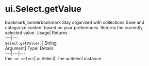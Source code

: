  
#  ui.Select.getValue 
bookmark_borderbookmark Stay organized with collections  Save and categorize content based on your preferences. 
Returns the currently selected value. Usage| Returns  
---|---  
`Select.getValue()`| String  
Argument| Type| Details  
---|---|---  
this: `ui.select`| ui.Select| The ui.Select instance.  
